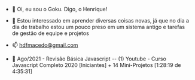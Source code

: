 - 👋 Oi, eu sou o Goku. Digo, o Henrique!
- 👀 Estou interessado em aprender diversas coisas novas, já que no dia a dia de trabalho estou um pouco preso em um sistema antigo e tarefas de gestão de equipe e projetos
- 📫 hdfmacedo@gmail.com

- 🌱 Ago/2021 - Revisão Básica Javascript
-- (1) Youtube - Curso Javascript Completo 2020 [Iniciantes] + 14 Mini-Projetos [1:28:19 de 4:35:31]

<!---
hdfm2022/hdfm2022 is a ✨ special ✨ repository because its `README.md` (this file) appears on your GitHub profile.
You can click the Preview link to take a look at your changes.
--->
